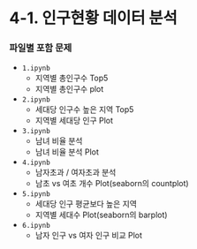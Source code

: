 # 4-1. 인구현황 데이터 분석
### 파일별 포함 문제
-  `1.ipynb`
   - 지역별 총인구수 Top5
   - 지역별 총인구수 plot
-  `2.ipynb`
   - 세대당 인구수 높은 지역 Top5
   - 지역별 세대당 인구 Plot
-  `3.ipynb`
   - 남녀 비율 분석
   - 남녀 비율 분석 Plot
-  `4.ipynb`
   - 남자초과 / 여자초과 분석
   - 남초 vs 여초 개수 Plot(seaborn의 countplot)
-  `5.ipynb`
   - 세대당 인구 평균보다 높은 지역
   - 지역별 세대수 Plot(seaborn의 barplot)
-  `6.ipynb`
   - 남자 인구 vs 여자 인구 비교 Plot
